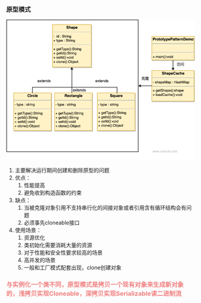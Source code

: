 ### 原型模式

![](img.png)

1. 主要解决运行期间创建和删除原型的问题
2. 优点：
      1) 性能提高
      2) 避免收到构造函数的约束
3. 缺点：
      1) 当被克隆对象引用不支持串行化的间接对象或者引用含有循环结构会有问题
      2) 必须事先cloneable接口
4. 使用场景：
      1) 资源优化
      2) 类初始化需要消耗大量的资源
      3) 对于性能和安全性要求较高的场景
      4) 高并发的场景
      5) 一般和工厂模式配套出现，clone创建对象
### <font color=LightCoral> 与实例化一个类不同，原型模式是拷贝一个现有对象来生成新对象的，浅拷贝实现Cloneable，深拷贝实现Serializable读二进制流